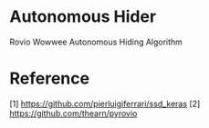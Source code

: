 # Autonomous Hider
Rovio Wowwee Autonomous Hiding Algorithm

# Reference
[1] https://github.com/pierluigiferrari/ssd_keras
[2] https://github.com/thearn/pyrovio
